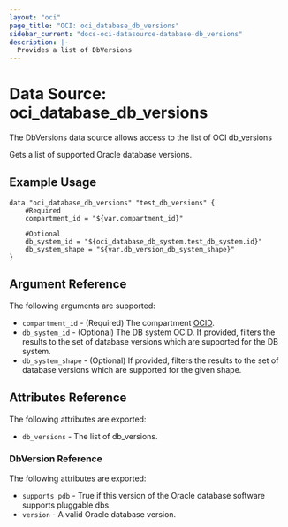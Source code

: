 ```yaml
---
layout: "oci"
page_title: "OCI: oci_database_db_versions"
sidebar_current: "docs-oci-datasource-database-db_versions"
description: |-
  Provides a list of DbVersions
---
```


# Data Source: oci_database_db_versions
The DbVersions data source allows access to the list of OCI db_versions

Gets a list of supported Oracle database versions.

## Example Usage

```hcl
data "oci_database_db_versions" "test_db_versions" {
	#Required
	compartment_id = "${var.compartment_id}"

	#Optional
	db_system_id = "${oci_database_db_system.test_db_system.id}"
	db_system_shape = "${var.db_version_db_system_shape}"
}
```

## Argument Reference

The following arguments are supported:

* `compartment_id` - (Required) The compartment [OCID](https://docs.us-phoenix-1.oraclecloud.com/Content/General/Concepts/identifiers.htm).
* `db_system_id` - (Optional) The DB system OCID. If provided, filters the results to the set of database versions which are supported for the DB system.
* `db_system_shape` - (Optional) If provided, filters the results to the set of database versions which are supported for the given shape.


## Attributes Reference

The following attributes are exported:

* `db_versions` - The list of db_versions.

### DbVersion Reference

The following attributes are exported:

* `supports_pdb` - True if this version of the Oracle database software supports pluggable dbs.
* `version` - A valid Oracle database version.

